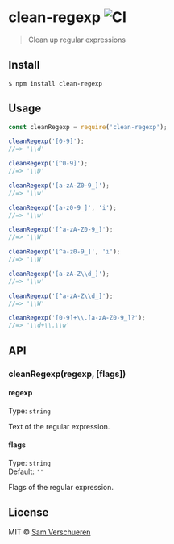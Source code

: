 # clean-regexp ![CI](https://github.com/SamVerschueren/clean-regexp/workflows/CI/badge.svg)

> Clean up regular expressions


## Install

```
$ npm install clean-regexp
```


## Usage

```js
const cleanRegexp = require('clean-regexp');

cleanRegexp('[0-9]');
//=> '\\d'

cleanRegexp('[^0-9]');
//=> '\\D'

cleanRegexp('[a-zA-Z0-9_]');
//=> '\\w'

cleanRegexp('[a-z0-9_]', 'i');
//=> '\\w'

cleanRegexp('[^a-zA-Z0-9_]');
//=> '\\W'

cleanRegexp('[^a-z0-9_]', 'i');
//=> '\\W'

cleanRegexp('[a-zA-Z\\d_]');
//=> '\\w'

cleanRegexp('[^a-zA-Z\\d_]');
//=> '\\W'

cleanRegexp('[0-9]+\\.[a-zA-Z0-9_]?');
//=> '\\d+\\.\\w'
```


## API

### cleanRegexp(regexp, [flags])

#### regexp

Type: `string`

Text of the regular expression.

#### flags

Type: `string`<br>
Default: `''`

Flags of the regular expression.


## License

MIT © [Sam Verschueren](https://github.com/SamVerschueren)
